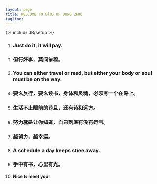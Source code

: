 ```yaml
---
layout: page
title: WELCOME TO BlOG OF DONG ZHOU
tagline: 
---
```

{% include JB/setup %}

1. ### Just do it, it will pay.

2. ### 但行好事，莫问前程。

3. ### You can either travel or read, but either your body or soul must be on the way.

4. ### 要么旅行，要么读书，身体和灵魂，必须有一个在路上。

5. ### 生活不止眼前的苟且，还有诗和远方。

6. ### 努力就是让你知道，自己到底有没有运气。

7. ### 越努力，越幸运。

8. ### A schedule a day keeps stree away.

9. ### 手中有书，心里有光。


10. #### Nice to meet you!
